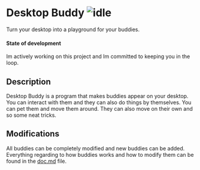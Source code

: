 # Desktop Buddy ![idle](https://github.com/jvietman/pokebuddy/assets/77661493/7f1023e7-1a1e-4747-81e2-d34990eac1d4)
Turn your desktop into a playground for your buddies.

#### State of development
Im actively working on this project and Im committed to keeping you in the loop.

## Description
Desktop Buddy is a program that makes buddies appear on your desktop.
You can interact with them and they can also do things by themselves. You can pet them and move them around. They can also move on their own and so some neat tricks.

## Modifications
All buddies can be completely modified and new buddies can be added. Everything regarding to how buddies works and how to modify them can be found in the [doc.md](doc.md) file.

